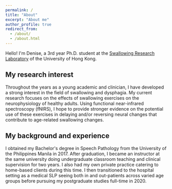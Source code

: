 ```yaml
---
permalink: /
title: "About"
excerpt: "About me"
author_profile: true
redirect_from: 
  - /about/
  - /about.html
---
```

Hello! I'm Denise, a 3rd year Ph.D. student at the [Swallowing Research Laboratory](https://swallow.edu.hku.hk/) of the University of Hong Kong.  


## My research interest
Throughout the years as a young academic and clinician, I have developed a strong interest in the field of swallowing and dysphagia. My current research focuses on the effects of swallowing exercises on the neurophysiology of healthy adults. Using functional near-infrared spectroscopy (fNIRS), I hope to provide stronger evidence on the potential use of these exercises in delaying and/or reversing neural changes that contribute to age-related swallowing changes. 


## My background and experience
I obtained my Bachelor's degree in Speech Pathology from the University of the Philippines Manila in 2017. After graduation, I became an instructor at the same university doing undergraduate classroom teaching and clinical supervision for two years. I also had my own private practice catering to home-based clients during this time. I then transitioned to the hospital setting as a medical SLP seeing both in and out-patients across varied age groups before pursuing my postgraduate studies full-time in 2020. <br>
